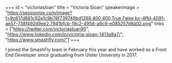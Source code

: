 +++
id = "victoriasloan"
title = "Victoria Sloan"
speakerimage = "https://sessionize.com/image?f=9c617d861c92e1c9b76f739749bd1268,400,400,True,False,bc-4ffd-4091-ae57-738f492d9ee2.7941bfcb-19c2-4958-a9c9-e085257d8a02.png"
links = ["https://twitter.com/victoriasloan95", "https://www.linkedin.com/in/victoria-sloan-1413a8a7/", "https://www.smashfly.com/"]
+++

I joined the SmashFly team in February this year and have worked as a Front End Developer since graduating from Ulster University in 2017.